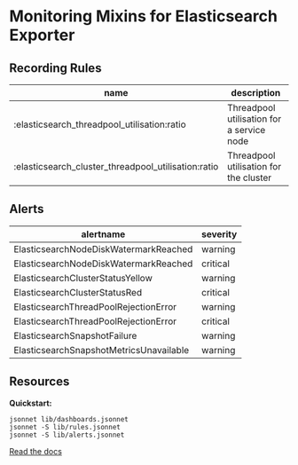 # Monitoring Mixins for Elasticsearch Exporter

## Recording Rules

| name | description |
|---|---|
| :elasticsearch_threadpool_utilisation:ratio | Threadpool utilisation for a service node |
| :elasticsearch_cluster_threadpool_utilisation:ratio | Threadpool utilisation for the cluster |


## Alerts

| alertname | severity |
|---|---|
| ElasticsearchNodeDiskWatermarkReached | warning |
| ElasticsearchNodeDiskWatermarkReached | critical |
| ElasticsearchClusterStatusYellow | warning |
| ElasticsearchClusterStatusRed | critical |
| ElasticsearchThreadPoolRejectionError | warning |
| ElasticsearchThreadPoolRejectionError | critical |
| ElasticsearchSnapshotFailure | warning |
| ElasticsearchSnapshotMetricsUnavailable | warning |

## Resources

**Quickstart:**

    jsonnet lib/dashboards.jsonnet
    jsonnet -S lib/rules.jsonnet
    jsonnet -S lib/alerts.jsonnet

[Read the docs](https://github.com/monitoring-mixins/docs)

